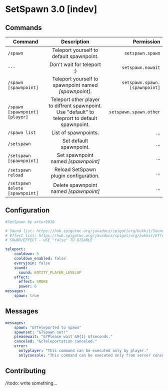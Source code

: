# SetSpawn 3.0 [indev]
## Commands
| Command | Description | Permission  |
| ------------- |:-------------:| -----:|
| `/spawn` | Teleport yourself to default spawnpoint. | `setspawn.spawn` |
| `---` | Don't wait for teleport :) | `setspawn.nowait` |
| `/spawn [spawnpoint]` | Teleport yourself to spawnpoint named *[spawnpoint]*. | `setspawn.spawn.[spawnpoint]` |
| `/spawn [spawnpoint] [player]` | Teleport other player to diffrent spawnpoint. Use "default" to teleprort to default spawnpoint. | `setspawn.spawn.other` |
| `/spawn list` | List of spawnpoints. | ... |
| `/setspawn` | Set default spawnpoint. | ... |
| `/setspawn [spawnpoint]` | Set spawnpoint named *[spawnpoint]* | ... |
| `/setspawn reload` | Reload SetSpawn plugin configuration. | ... |
| `/setspawn delete [spawnpoint]` | Delete spawnpoint named *[spawnpoint]* | ... |

## Configuration
```yaml
#SetSpawn by artur9010

# Sound list: https://hub.spigotmc.org/javadocs/spigot/org/bukkit/Sound.html
# Effect list: https://hub.spigotmc.org/javadocs/spigot/org/bukkit/Effect.html
# SOUND/EFFECT - USE "false" TO DISABLE

teleport:
    cooldown: 5
    cooldown_enabled: false
    everyjoin: false
    sound:
      sound: ENTITY_PLAYER_LEVELUP
    effect:
      effect: SMOKE
      power: 6
messages:
    spawn: true
```

## Messages
```yaml
messages:
    spawn: "&7Teleported to spawn"
    spawnset: "&7Spawn set!"
    pleasewait: "&7Please wait &9{1} &7seconds."
    canceled: "&cTeleportation canceled."
    error:
      onlyplayer: "This command can be executed only by player."
      onlyconsole: "This command can be executed only from server console."
```

## Contributing
//todo: write something...